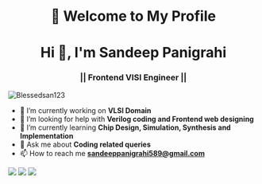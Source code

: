 <h1 align="center">🎯 Welcome to My Profile</h1>
<h1 align="center">Hi 👋, I'm Sandeep Panigrahi</h1>
<h3 align="center">|| Frontend VlSI Engineer ||</h3>
<p align="left"> <img src="https://komarev.com/ghpvc/?username=Blessedsan123&label=Profile%20views&color=0e75b6&style=flat" alt="Blessedsan123" /> </p>


- 🔭 I’m currently working on **VLSI Domain**
- 🤝 I’m looking for help with **Verilog coding and Frontend web designing**
- 🌱 I’m currently learning **Chip Design, Simulation, Synthesis and Implementation**
- 💬 Ask me about **Coding related queries**
- 📫 How to reach me **sandeeppanigrahi589@gmail.com**

<div> <a href="https://github.com/Blessedsan123" target="_blank"><img src="https://img.shields.io/badge/GitHub-100000?style=for-the-badge&logo=github&logoColor=white" target="_blank"></a>
<a href="https://www.instagram.com/imsandeeppanigrahi?igsh=b2E3bzdzOGg3dmZ5" target="_blank"><img src="https://img.shields.io/badge/Instagram-E4405F?style=for-the-badge&logo=instagram&logoColor=white" target="_blank"></a>
<a href = "mailto:sandeeppanigrahi589@gmail.com"><img src="https://img.shields.io/badge/-Gmail-%23333?style=for-the-badge&logo=gmail&logoColor=white" target="_blank"></a>


